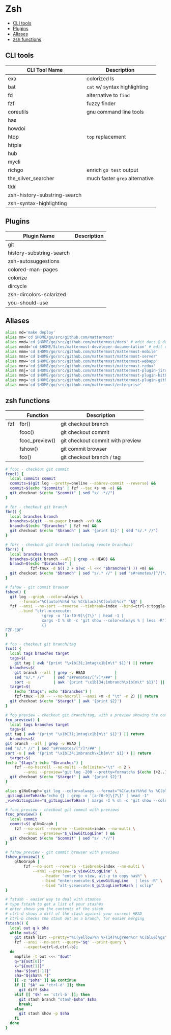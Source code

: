
# Zsh  

<!-- vim-markdown-toc GFM -->

* [CLI tools](#cli-tools)
* [Plugins](#plugins)
* [Aliases](#aliases)
* [zsh functions](#zsh-functions)

<!-- vim-markdown-toc -->

## CLI tools

| CLI Tool Name                | Description                    | 
| -                            | -                              | 
| exa                          | colorized ls                   | 
| bat                          | `cat` w/ syntax highlighting   | 
| fd                           | alternative to `find`          | 
| fzf                          | fuzzy finder                   | 
| coreutils                    | gnu command line tools         | 
| has                          |                                | 
| howdoi                       |                                | 
| htop                         | `top` replacement              | 
| httpie                       |                                | 
| hub                          |                                | 
| mycli                        |                                | 
| richgo                       | enrich `go test` output        | 
| the_silver_searcher          | much faster `grep` alternative | 
| tldr                         |                                | 
| zsh-history-substring-search |                                | 
| zsh-syntax-highlighting      |                                | 

## Plugins

| Plugin Name              | Description | 
| -                        | -           | 
| git                      |             | 
| history-substring-search |             | 
| zsh-autosuggestions      |             | 
| colored-man-pages        |             | 
| colorize                 |             | 
| dircycle                 |             | 
| zsh-dircolors-solarized  |             | 
| you-should-use           |             | 

## Aliases

```zsh
alias md='make deploy'
alias mm='cd $HOME/go/src/github.com/mattermost'
alias mmd='cd $HOME/go/src/github.com/mattermost/docs' # edit docs @ docs.mattermost.com/ 
alias mmdd='cd $HOME/Sites/mattermost-developer-documentation' # edit docs @ developers.mattermost.com/ 
alias mmm='cd $HOME/go/src/github.com/mattermost/mattermost-mobile'
alias mms='cd $HOME/go/src/github.com/mattermost/mattermost-server'
alias mmw='cd $HOME/go/src/github.com/mattermost/mattermost-webapp'
alias mmr='cd $HOME/go/src/github.com/mattermost/mattermost-redux'
alias mmj='cd $HOME/go/src/github.com/mattermost/mattermost-plugin-jira'
alias mmb='cd $HOME/go/src/github.com/mattermost/mattermost-plugin-bitbucket'
alias mmg='cd $HOME/go/src/github.com/mattermost/mattermost-plugin-github'
alias mme='cd $HOME/go/src/github.com/mattermost/enterprise'
```

## zsh functions

| | Function       | Description                      |  
| -        | -              | -                                | 
| fzf      | fbr()          | git checkout branch              | 
|          | fcoc()         | git checkout commit              | 
|          | fcoc_preview() | git checkout commit with preview | 
|          | fshow()        | git commit browser               | 
|          | fco()          | git checkout branch / tag        | 

```zsh
# fcoc - checkout git commit
fcoc() {
  local commits commit
  commits=$(git log --pretty=oneline --abbrev-commit --reverse) &&
  commit=$(echo "$commits" | fzf --tac +s +m -e) &&
  git checkout $(echo "$commit" | sed "s/ .*//")
}
```

```zsh
# fbr - checkout git branch
fbr() {
  local branches branch
  branches=$(git --no-pager branch -vv) &&
  branch=$(echo "$branches" | fzf +m) &&
  git checkout $(echo "$branch" | awk '{print $1}' | sed "s/.* //")
}
```

```zsh
# fbrr - checkout git branch (including remote branches)
fbrr() {
  local branches branch
  branches=$(git branch --all | grep -v HEAD) &&
  branch=$(echo "$branches" |
           fzf-tmux -d $(( 2 + $(wc -l <<< "$branches") )) +m) &&
  git checkout $(echo "$branch" | sed "s/.* //" | sed "s#remotes/[^/]*/##")
}
```

```zsh
# fshow - git commit browser
fshow() {
  git log --graph --color=always \
      --format="%C(auto)%h%d %s %C(black)%C(bold)%cr" "$@" |
  fzf --ansi --no-sort --reverse --tiebreak=index --bind=ctrl-s:toggle-sort \
      --bind "ctrl-m:execute:
                (grep -o '[a-f0-9]\{7\}' | head -1 |
                xargs -I % sh -c 'git show --color=always % | less -R') << 'FZF-EOF'
                {}
FZF-EOF"
}
```

```zsh
# fco - checkout git branch/tag
fco() {
  local tags branches target
  tags=$(
    git tag | awk '{print "\x1b[31;1mtag\x1b[m\t" $1}') || return
  branches=$(
    git branch --all | grep -v HEAD             |
    sed "s/.* //"    | sed "s#remotes/[^/]*/##" |
    sort -u          | awk '{print "\x1b[34;1mbranch\x1b[m\t" $1}') || return
  target=$(
    (echo "$tags"; echo "$branches") |
    fzf-tmux -l30 -- --no-hscroll --ansi +m -d "\t" -n 2) || return
  git checkout $(echo "$target" | awk '{print $2}')
}
```

```zsh
# fco_preview - checkout git branch/tag, with a preview showing the commits between the tag/branch and HEAD
fco_preview() {
  local tags branches target
  tags=$(
git tag | awk '{print "\x1b[31;1mtag\x1b[m\t" $1}') || return
  branches=$(
git branch --all | grep -v HEAD |
sed "s/.* //" | sed "s#remotes/[^/]*/##" |
sort -u | awk '{print "\x1b[34;1mbranch\x1b[m\t" $1}') || return
  target=$(
(echo "$tags"; echo "$branches") |
    fzf --no-hscroll --no-multi --delimiter="\t" -n 2 \
        --ansi --preview="git log -200 --pretty=format:%s $(echo {+2..} |  sed 's/$/../' )" ) || return
  git checkout $(echo "$target" | awk '{print $2}')
}
```

```zsh
alias glNoGraph='git log --color=always --format="%C(auto)%h%d %s %C(black)%C(bold)%cr% C(auto)%an" "$@"'
_gitLogLineToHash="echo {} | grep -o '[a-f0-9]\{7\}' | head -1"
_viewGitLogLine="$_gitLogLineToHash | xargs -I % sh -c 'git show --color=always % | diff-so-fancy'"
```

```zsh
# fcoc_preview - checkout git commit with previews
fcoc_preview() {
  local commit
  commit=$( glNoGraph |
    fzf --no-sort --reverse --tiebreak=index --no-multi \
        --ansi --preview="$_viewGitLogLine" ) &&
  git checkout $(echo "$commit" | sed "s/ .*//")
}
```

```zsh
# fshow_preview - git commit browser with previews
fshow_preview() {
    glNoGraph |
        fzf --no-sort --reverse --tiebreak=index --no-multi \
            --ansi --preview="$_viewGitLogLine" \
                --header "enter to view, alt-y to copy hash" \
                --bind "enter:execute:$_viewGitLogLine   | less -R" \
                --bind "alt-y:execute:$_gitLogLineToHash | xclip"
}
```

```zsh
# fstash - easier way to deal with stashes
# type fstash to get a list of your stashes
# enter shows you the contents of the stash
# ctrl-d shows a diff of the stash against your current HEAD
# ctrl-b checks the stash out as a branch, for easier merging
fstash() {
  local out q k sha
  while out=$(
    git stash list --pretty="%C(yellow)%h %>(14)%Cgreen%cr %C(blue)%gs" |
    fzf --ansi --no-sort --query="$q" --print-query \
        --expect=ctrl-d,ctrl-b);
  do
    mapfile -t out <<< "$out"
    q="${out[0]}"
    k="${out[1]}"
    sha="${out[-1]}"
    sha="${sha%% *}"
    [[ -z "$sha" ]] && continue
    if [[ "$k" == 'ctrl-d' ]]; then
      git diff $sha
    elif [[ "$k" == 'ctrl-b' ]]; then
      git stash branch "stash-$sha" $sha
      break;
    else
      git stash show -p $sha
    fi
  done
}
```
